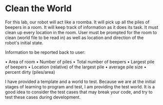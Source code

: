 # Clean the World

For this lab, our robot will act like a roomba. It will pick up all the piles of beepers in a room. It will
keep track of information as it does its task. It must clean up every location in the room. User
must be prompted for the room to clean (world file to be read in) as well as location and direction of
the robot's initial state.

Information to be reported back to user:

• Area of room
• Number of piles
• Total number of beepers
• Largest pile of beepers
• Location (relative) of the largest pile
• average pile size
• percent dirty (piles/area)

I have provided a template and a world to test. Because we are at the initial stages of learning to
program and test, I am providing the test world. It is a good idea to consider the test cases that
may break your code, and try to test these cases during development.
